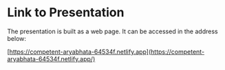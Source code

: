 # Link to Presentation

The presentation is built as a web page. It can be accessed in the address below:

[https://competent-aryabhata-64534f.netlify.app](https://competent-aryabhata-64534f.netlify.app/)